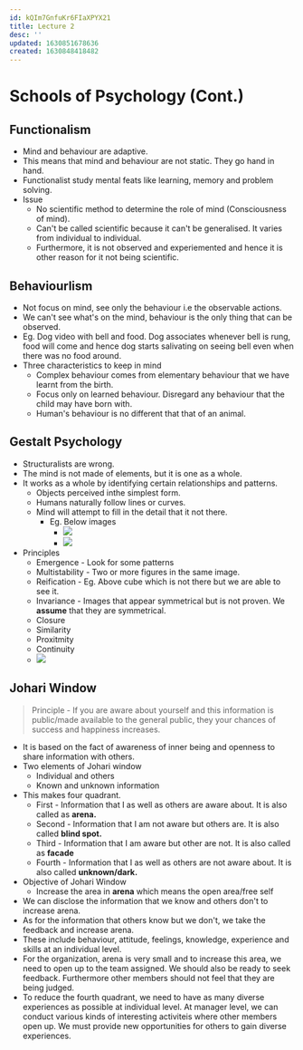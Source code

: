 ```yaml
---
id: kQIm7GnfuKr6FIaXPYX21
title: Lecture 2
desc: ''
updated: 1630851678636
created: 1630848418482
---
```


# Schools of Psychology (Cont.)

## Functionalism
* Mind and behaviour are adaptive.
* This means that mind and behaviour are not static. They go hand in hand.
* Functionalist study mental feats like learning, memory and problem solving.
* Issue
    * No scientific method to determine the role of mind (Consciousness of mind).
    * Can't be called scientific because it can't be generalised. It varies from individual to individual.
    * Furthermore, it is not observed and experiemented and hence it is other reason for it not being scientific.

## Behaviourlism
* Not focus on mind, see only the behaviour i.e the observable actions.
* We can't see what's on the mind, behaviour is the only thing that can be observed.
* Eg. Dog video with bell and food. Dog associates whenever bell is rung, food will come and hence dog starts salivating on seeing bell even when there was no food around.
* Three characteristics to keep in mind
    * Complex behaviour comes from elementary behaviour that we have learnt from the birth.
    * Focus only on learned behaviour. Disregard any behaviour that the child may have born with.
    * Human's behaviour is no different that that of an animal.

## Gestalt Psychology
* Structuralists are wrong.
* The mind is not made of elements, but it is one as a whole.
* It works as a whole by identifying certain relationships and patterns.
    * Objects perceived inthe simplest form.
    * Humans naturally follow lines or curves.
    * Mind will attempt to fill in the detail that it not there.
        * Eg. Below images
            * ![](/assets/images/2021-09-05-19-13-45.png)
            * ![](/assets/images/2021-09-05-19-13-58.png)
* Principles
    * Emergence - Look for some patterns
    * Multistability - Two or more figures in the same image.
    * Reification - Eg. Above cube which is not there but we are able to see it.
    * Invariance - Images that appear symmetrical but is not proven. We **assume** that they are symmetrical.
    * Closure
    * Similarity
    * Proxitmity
    * Continuity
    * ![](/assets/images/2021-09-05-19-16-48.png)

## Johari Window
> Principle - If you are aware about yourself and this information is public/made available to the general public, they your chances of success and happiness increases.

* It is based on the fact of awareness of inner being and openness to share information with others.
* Two elements of Johari window
    * Individual and others
    * Known and unknown information
* This makes four quadrant.
    * First - Information that I as well as others are aware about. It is also called as **arena.**
    * Second - Information that I am not aware but others are. It is also called **blind spot.**
    * Third - Information that I am aware but other are not. It is also called as **facade**
    * Fourth - Information that I as well as others are not aware about. It is also called **unknown/dark.**
* Objective of Johari Window
    * Increase the area in **arena** which means the open area/free self
* We can disclose the information that we know and others don't to increase arena.
* As for the information that others know but we don't, we take the feedback and increase arena.
* These include behaviour, attitude, feelings, knowledge, experience and skills at an individual level.
* For the organization, arena is very small and to increase this area, we need to open up to the team assigned. We should also be ready to seek feedback. Furthermore other members should not feel that they are being judged.
* To reduce the fourth quadrant, we need to have as many diverse experiences as possible at individual level. At manager level, we can conduct various kinds of interesting activiteis where other members open up. We must provide new opportunities for others to gain diverse experiences.